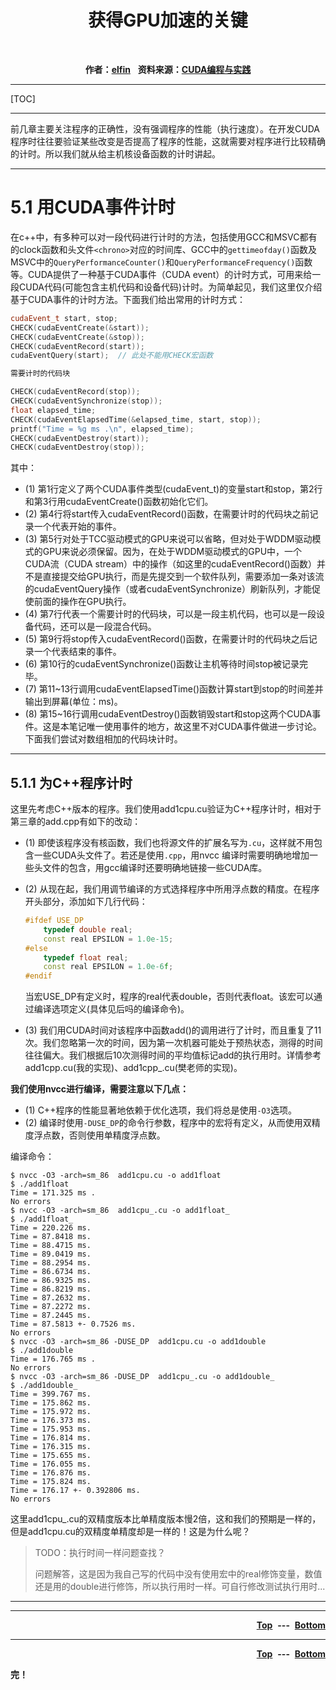 <p>
    <center><h1>获得GPU加速的关键</h1></center>
	<br />
    <p name="top" id="top" align="center">
        <b>作者：</b><b><a href="https://www.cnblogs.com/dan-baishucaizi/">elfin</a></b>&nbsp;&nbsp;
        <b>资料来源：<a href="">CUDA编程与实践</a></b>
	</p>
</p>


---

[TOC]

---

​	前几章主要关注程序的正确性，没有强调程序的性能（执行速度）。在开发CUDA程序时往往要验证某些改变是否提高了程序的性能，这就需要对程序进行比较精确的计时。所以我们就从给主机核设备函数的计时讲起。

---

# 5.1 用CUDA事件计时

​	在c++中，有多种可以对一段代码进行计时的方法，包括使用GCC和MSVC都有的clock函数和头文件`<chrono>`对应的时间库、GCC中的`gettimeofday()`函数及MSVC中的`QueryPerformanceCounter()`和`QueryPerformanceFrequency()`函数等。CUDA提供了一种基于CUDA事件（CUDA event）的计时方式，可用来给一段CUDA代码(可能包含主机代码和设备代码)计时。为简单起见，我们这里仅介绍基于CUDA事件的计时方法。下面我们给出常用的计时方式：

```c++
cudaEvent_t start, stop;
CHECK(cudaEventCreate(&start));
CHECK(cudaEventCreate(&stop));
CHECK(cudaEventRecord(start));
cudaEventQuery(start);  // 此处不能用CHECK宏函数

需要计时的代码块

CHECK(cudaEventRecord(stop));
CHECK(cudaEventSynchronize(stop));
float elapsed_time;
CHECK(cudaEventElapsedTime(&elapsed_time, start, stop));
printf("Time = %g ms .\n", elapsed_time);
CHECK(cudaEventDestroy(start));
CHECK(cudaEventDestroy(stop));
```

其中：

*   (1) 第1行定义了两个CUDA事件类型(cudaEvent_t)的变量start和stop，第2行和第3行用cudaEventCreate()函数初始化它们。
*   (2) 第4行将start传入cudaEventRecord()函数，在需要计时的代码块之前记录一个代表开始的事件。
*   (3) 第5行对处于TCC驱动模式的GPU来说可以省略，但对处于WDDM驱动模式的GPU来说必须保留。因为，在处于WDDM驱动模式的GPU中，一个CUDA流（CUDA stream）中的操作（如这里的cudaEventRecord()函数）并不是直接提交给GPU执行，而是先提交到一个软件队列，需要添加一条对该流的cudaEventQuery操作（或者cudaEventSynchronize）刷新队列，才能促使前面的操作在GPU执行。
*   (4) 第7行代表一个需要计时的代码块，可以是一段主机代码，也可以是一段设备代码，还可以是一段混合代码。
*   (5) 第9行将stop传入cudaEventRecord()函数，在需要计时的代码块之后记录一个代表结束的事件。
*   (6) 第10行的cudaEventSynchronize()函数让主机等待时间stop被记录完毕。
*   (7) 第11~13行调用cudaEventElapsedTime()函数计算start到stop的时间差并输出到屏幕(单位：ms)。
*   (8) 第15~16行调用cudaEventDestroy()函数销毁start和stop这两个CUDA事件。这是本笔记唯一使用事件的地方，故这里不对CUDA事件做进一步讨论。下面我们尝试对数组相加的代码块计时。

---

## 5.1.1 为C++程序计时

这里先考虑C++版本的程序。我们使用add1cpu.cu验证为C++程序计时，相对于第三章的add.cpp有如下的改动：

* (1) 即使该程序没有核函数，我们也将源文件的扩展名写为`.cu`，这样就不用包含一些CUDA头文件了。若还是使用`.cpp`，用nvcc 编译时需要明确地增加一些头文件的包含，用gcc编译时还要明确地链接一些CUDA库。

* (2) 从现在起，我们用调节编译的方式选择程序中所用浮点数的精度。在程序开头部分，添加如下几行代码：

  ```c++
  #ifdef USE_DP
      typedef double real;
      const real EPSILON = 1.0e-15;
  #else
      typedef float real;
      const real EPSILON = 1.0e-6f;
  #endif
  ```

  当宏USE_DP有定义时，程序的real代表double，否则代表float。该宏可以通过编译选项定义(具体见后吗的编译命令)。

* (3) 我们用CUDA时间对该程序中函数add()的调用进行了计时，而且重复了11次。我们忽略第一次的时间，因为第一次机器可能处于预热状态，测得的时间往往偏大。我们根据后10次测得时间的平均值标记add的执行用时。详情参考add1cpp.cu(我的实现)、add1cpp_.cu(樊老师的实现)。



**我们使用nvcc进行编译，需要注意以下几点：**

* (1) C++程序的性能显著地依赖于优化选项，我们将总是使用`-O3`选项。
* (2) 编译时使用`-DUSE_DP`的命令行参数，程序中的宏将有定义，从而使用双精度浮点数，否则使用单精度浮点数。

编译命令：

```shell
$ nvcc -O3 -arch=sm_86  add1cpu.cu -o add1float
$ ./add1float
Time = 171.325 ms .
No errors
$ nvcc -O3 -arch=sm_86  add1cpu_.cu -o add1float_
$ ./add1float_
Time = 220.226 ms.
Time = 87.8418 ms.
Time = 88.4715 ms.
Time = 89.0419 ms.
Time = 88.2954 ms.
Time = 86.6734 ms.
Time = 86.9325 ms.
Time = 86.8219 ms.
Time = 87.2632 ms.
Time = 87.2272 ms.
Time = 87.2445 ms.
Time = 87.5813 +- 0.7526 ms.
No errors
$ nvcc -O3 -arch=sm_86 -DUSE_DP  add1cpu.cu -o add1double
$ ./add1double
Time = 176.765 ms .
No errors
$ nvcc -O3 -arch=sm_86 -DUSE_DP  add1cpu_.cu -o add1double_
$ ./add1double_
Time = 399.767 ms.
Time = 175.862 ms.
Time = 175.972 ms.
Time = 176.373 ms.
Time = 175.953 ms.
Time = 176.814 ms.
Time = 176.315 ms.
Time = 175.655 ms.
Time = 176.055 ms.
Time = 176.876 ms.
Time = 175.824 ms.
Time = 176.17 +- 0.392806 ms.
No errors
```

这里add1cpu_.cu的双精度版本比单精度版本慢2倍，这和我们的预期是一样的，但是add1cpu.cu的双精度单精度却是一样的！这是为什么呢？

> TODO：执行时间一样问题查找？
>
> 问题解答，这是因为我自己写的代码中没有使用宏中的real修饰变量，数值还是用的double进行修饰，所以执行用时一样。可自行修改测试执行用时...

---













---

<p align="right">
    <b><a href="#top">Top</a></b>
	&nbsp;<b>---</b>&nbsp;
	<b><a href="#bottom">Bottom</a></b>
</p>












---

<p align="right">
    <b><a href="#top">Top</a></b>
	&nbsp;<b>---</b>&nbsp;
	<b><a href="#bottom">Bottom</a></b>
</p>

<p name="bottom" id="bottom">
    <b>完！</b>
</p>